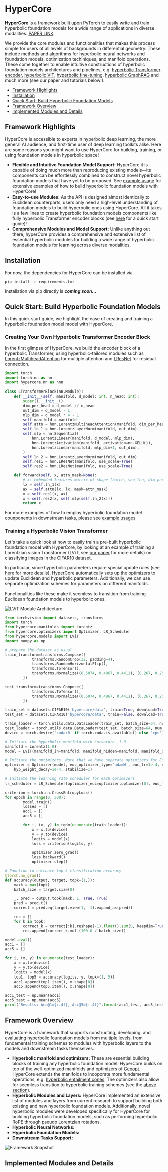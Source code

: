 # HyperCore

**HyperCore** is a framework built upon PyTorch to easily write and train hyperbolic foundation models for a wide range of applications in diverse modalities. [PAPER LINK](https://arxiv.org/abs/2504.08912)

We provide the core modules and functionalities that makes this process simple for users of all levels of backgrounds in differential geometry. These include methods and algorithms for hyperbolic neural networks and foundation models, optimization techiniques, and manifold operations. These come together to enable intuitive constructions of hyperbolic foundation models architectures and pipelines, e.g. [hyperbolic Transformer encoder](example_usage/Hyperbolic_Transformers/lorentz_transformer.py), [hyperbolic ViT](example_usage/Hyperbolic_Transformers/vision_transformer.py), [hyperbolic fine-tuning](example_usage/Fine-Tuning/fine_tuning_example.py), [hyperbolic GraphRAG](example_usage/Hyperbolic_GraphRAG/graphRAG_example.py) and much more (see our paper and tutorials below!). 

- [Framework Highlights](#framework-highlights)
- [Installation](#installation)
- [Quick Start: Build Hyperbolic Foundation Models](#quick-start-build-hyperbolic-foundation-models)
- [Framework Overview](#framework-overview)
- [Implemented Modules and Details](#implemented-modules-and-details)


## Framework Highlights
HyperCore is accessible to experts in hyperbolic deep learning, the more general AI audience, and first-time user of deep learning toolkits alike. Here are some reasons you might want to use HyperCore for building, training, or using foundation models in hyperbolic space!

- **Flexible and Intuitive Foundation Model Support:** HyperCore it is capable of doing much more than reproducing existing models—its components can be effortlessly combined to construct novel hyperbolic foundation models that have yet to be proposed. See [example usage](example_usage) for extensive examples of how to build hyperbolic foundation models with HyperCore!
- **Easy-to-use Modules:** As the API is designed almost identically to Euclidean counterparts, users only need a high-level understanding of foundation models to build hyperbolic ones using HyperCore. All it takes is a few lines to create hyperbolic foundation models components like fully hyperbolic Transformer encoder blocks (see [here](#quick-start-build-hyperbolic-foundation-models) for a quick start guide)!
- **Comprehensive Modules and Model Support:** Unlike anything out there, hyperCore provides a comprehensive and extensive list of essential hyperbolic modules for building a wide range of hyperbolic foundation models for learning across diverse modalities. 

## Installation
For now, the dependencies for HyperCore can be installed via 
```
pip install -r requirements.txt
```
Installation via pip directly is ***coming soon...***

## Quick Start: Build Hyperbolic Foundation Models
In this quick start guide, we highlight the ease of creating and training a hyperbolic foudnation model model with HyperCore.
### Creating Your Own Hyperbolic Transformer Encoder Block
In the first glimpse of HyperCore, we build the encoder block of a hyperbolic Transformer, using hyperbolic-tailored modules such as [LorentzMultiheadAttention](hypercore/nn/attention/lorentz_former_conv.py) for multiple attention and [LResNet](hypercore/nn/conv/conv_util_layers.py) for residual connection. 

```python
import torch
import torch.nn as nn
import hypercore.nn as hnn

class LTransformerBlock(nn.Module):
    def __init__(self, manifold, d_model: int, n_head: int):
        super().__init__()
        dim_per_head = d_model // n_head
        out_dim = d_model - 1
        mlp_dim = d_model * 4 - 1
        self.manifold = manifold
        self.attn = hnn.LorentzMultiheadAttention(manifold, dim_per_head, dim_per_head, n_head, attention_type='full', trans_heads_concat=True)
        self.ln_1 = hnn.LorentzLayerNorm(manifold, out_dim)
        self.mlp = nn.Sequential(
            hnn.LorentzLinear(manifold, d_model, mlp_dim),
            hnn.LorentzActivation(manifold, activation=nn.GELU()),
            hnn.LorentzLinear(manifold, mlp_dim+1, out_dim),
        )
        self.ln_2 = hnn.LorentzLayerNorm(manifold, out_dim)
        self.res1 = hnn.LResNet(manifold, use_scale=True)
        self.res2 = hnn.LResNet(manifold, use_scale=True)

    def forward(self, x, attn_mask=None):
        # x: embedded features matrix of shape [batch, seq_len, dim_per_head * num_heads]
        lx = self.ln_1(x)
        ax = self.attn(lx, lx, mask=attn_mask)
        x = self.res1(x, ax)
        x = self.res2(x, self.mlp(self.ln_2(x)))
        return x
```

For more examples of how to employ hyperbolic foundation model counponents in downstream tasks, please see [example usages](example_usage)

### Training a Hyperbolic Vision Transformer
Let's take a quick look at how to easily train a pre-built hyperbolic foundation model with HyperCore, by looking at an example of training a Lorentzian vision Transformer (LViT, see [our paper](https://arxiv.org/abs/2504.08912) for more details) on classifying images in the CIFAR10 dataset. 

In particular, since hyperbolic parameters require special update rules (see [here](https://arxiv.org/abs/1810.00760) for more details), HyperCore automatically sets up the optimizers to update Euclidean and hyperbolic parameters. Additionally, we can use separate optimization schemes for parameters on different manifolds. 

Functionalities like these make it seemless to transition from training Euclidean foundation models to hyperbolic ones.

![LViT Module Architecture](assets/HViT.png)

```python
from torchvision import datasets, transforms
import torch
from hypercore.manifolds import Lorentz
from hypercore.optimizers import Optimizer, LR_Scheduler
from hypercore.models import LViT
import numpy as np

# prepare the dataset as usual
train_transform=transforms.Compose([
            transforms.RandomCrop(32, padding=4),
            transforms.RandomHorizontalFlip(),
            transforms.ToTensor(),
            transforms.Normalize((0.5074, 0.4867, 0.4411), (0.267, 0.256, 0.276)),
        ])

test_transform=transforms.Compose([
            transforms.ToTensor(),
            transforms.Normalize((0.5074, 0.4867, 0.4411), (0.267, 0.256, 0.276)),
        ])

train_set = datasets.CIFAR10('hypercore/data', train=True, download=True, transform=train_transform)
test_set = datasets.CIFAR10('hypercore/data', train=False, download=True, transform=test_transform)

train_loader = torch.utils.data.DataLoader(train_set, batch_size=64, num_workers=8, pin_memory=True, shuffle=True)
test_loader = torch.utils.data.DataLoader(test_set, batch_size=64, num_workers=8, pin_memory=True, shuffle=False)
device = torch.device('cuda:0' if torch.cuda.is_available() else 'cpu')

# Initiate the hyperbolic manifold with curvature -1.0
manifold = Lorentz(1.0)
model = LViT(manifold_in=manifold, manifold_hidden=manifold, manifold_out=manifold).to(device)

# Initiate the optimizers. Note that we have separate optimizers for Euclidean and hyperbolic parameters
optimizer = Optimizer(model, euc_optimizer_type='adamW', euc_lr=1e-4, euc_weight_decay=1e-2, hyp_optimizer_type='radam', hyp_lr=1e-4, 
    hyp_weight_decay=1e-4, stabilize=1)

# Initiate the learning rate scheduler for each optimizers
lr_scheduler = LR_Scheduler(optimizer_euc=optimizer.optimizer[0], euc_lr_reduce_freq=30, euc_gamma=0.1, hyp_gamma=0.1, hyp_lr_reduce_freq=30, optimizer_hyp=optimizer.optimizer[1])

criterion = torch.nn.CrossEntropyLoss()
for epoch in range(0, 300):
        model.train()
        losses = []
        acc1 = []
        acc5 = []

        for i, (x, y) in tqdm(enumerate(train_loader)):
            x = x.to(device)
            y = y.to(device)
            logits = model(x)
            loss = criterion(logits, y)

            optimizer.zero_grad()
            loss.backward()
            optimizer.step()

# Function to calcuate top-k classification accuracy 
@torch.no_grad()
def accuracy(output, target, topk=(1,)):
    maxk = max(topk)
    batch_size = target.size(0)

    _, pred = output.topk(maxk, 1, True, True)
    pred = pred.t()
    correct = pred.eq(target.view(1, -1).expand_as(pred))

    res = []
    for k in topk:
        correct_k = correct[:k].reshape(-1).float().sum(0, keepdim=True)
        res.append(correct_k.mul_(100.0 / batch_size))

model.eval()
acc1 = []
acc5 = []

for i, (x, y) in enumerate(test_loader):
    x = x.to(device)
    y = y.to(device)
    logits = model(x)
    top1, top5 = accuracy(logits, y, topk=(1, 5))
    acc1.append(top1.item(), x.shape[0])
    acc5.append(top5.item(), x.shape[0])

acc1_test = np.mean(acc1)
acc5_test = np.mean(acc5)
print("Results: Acc@1={:.4f}, Acc@5={:.4f}".format(acc1_test, acc5_test))
```

## Framework Overview
HyperCore is a framework that supports constructing, developing, and evaluating hyperbolic foundation models from multiple levels, from fundamental training schemes to modules with hyperbolic layers to the models and downstream tasks themselves. 

- **Hyperbolic manifold and optimizers:** These are essential building blocks of training any hyperbolic foundation model. HyperCore builds on top of the well-optimized manifolds and optimizers of [Geoopt](https://github.com/geoopt/geoopt). HyperCore extends the manifolds to incoporate more fundamental operations, e.g. [hyperbolic entailment cones](https://arxiv.org/abs/2304.09172). The optimizers also allow for seemless transition to hyperbolic training schemes (see the [above section](#training-a-hyperbolic-vision-transformer)).
- **Hyperbolic Modules and Layers:** HyperCore implemented an extensive list of modules and layers from current research to support building both existing and new hyperbolic foundation models. Additionally, novel hyperbolic modules were developed specifically for HyperCore for building hyperbolic foundation models, such as performing hyperbolic RoPE through pseudo Lorentzian rotations. 
- **Hyperbolic Neural Networks:**
- **Hyperbolic Foundation Models:**
- **Downstream Tasks Support:**

![Framework Snapshot](assets/snapshot.png)

## Implemented Modules and Details
